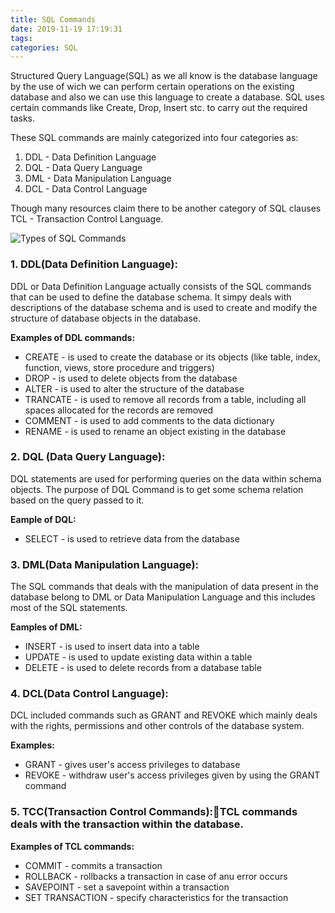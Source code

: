 ```yaml
---
title: SQL Commands
date: 2019-11-19 17:19:31
tags:
categories: SQL
---
```


Structured Query Language(SQL) as we all know is the database language by the use of wich we can perform certain operations on the existing database and also we can use this language to create a database. SQL uses certain commands like Create, Drop, Insert stc. to carry out the required tasks. 

<!-- more -->

These SQL commands are mainly categorized into four categories as:
1. DDL - Data Definition Language
2. DQL - Data Query Language
3. DML - Data Manipulation Language
4. DCL - Data Control Language

Though many resources claim there to be another category of SQL clauses TCL - Transaction Control Language.

![Types of SQL Commands](https://i.imgur.com/uZg5Qre.png)

### 1. DDL(Data Definition Language): 
DDL or Data Definition Language actually consists of the SQL commands that can be used to define the database schema. It simpy deals with descriptions of the database schema and is used to create and modify the structure of database objects in the database.
	
**Examples of DDL commands:**
- CREATE - is used to create the database or its objects (like table, index, function, views, store procedure and triggers)
- DROP - is used to delete objects from the database
- ALTER - is used to alter the structure of the database
- TRANCATE - is used to remove all records from a table, including all spaces allocated for the records are removed
- COMMENT - is used to add comments to the data dictionary
- RENAME - is used to rename an object existing in the database

### 2. DQL (Data Query Language):
DQL statements are used for performing queries on the data within schema objects. The purpose of DQL Command is to get some schema relation based on the query passed to it.

**Eample of DQL:**
- SELECT - is used to retrieve data from the database

###	3. DML(Data Manipulation Language):
The SQL commands that deals with the manipulation of data present in the database belong to DML or Data Manipulation Language and this includes most of the SQL statements.
	
**Eamples of DML:**
- INSERT - is used to insert data into a table
- UPDATE - is used to update existing data within a table
- DELETE - is used to delete records from a database table
	
###	4. DCL(Data Control Language):
DCL included commands such as GRANT and REVOKE which mainly deals with the rights, permissions and other controls of the database system.
	
**Examples:**
- GRANT - gives user's access privileges to database
- REVOKE - withdraw user's access privileges given by using the GRANT command
	
###	5. TCC(Transaction Control Commands):TCL commands deals with the transaction within the database.

**Examples of TCL commands:**
- COMMIT - commits a transaction
- ROLLBACK - rollbacks a transaction in case of anu error occurs
- SAVEPOINT - set a savepoint within a transaction
- SET TRANSACTION - specify characteristics for the transaction
